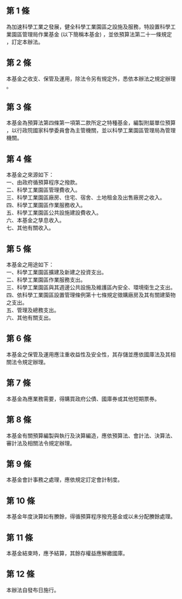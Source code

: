 第 1 條
-------
為加速科學工業之發展，健全科學工業園區之設施及服務，特設置科學工  
業園區管理局作業基金 (以下簡稱本基金) ，並依預算法第二十一條規定  
，訂定本辦法。

第 2 條
-------
本基金之收支、保管及運用，除法令另有規定外，悉依本辦法之規定辦理  
。

第 3 條
-------
本基金為預算法第四條第一項第二款所定之特種基金，編製附屬單位預算  
，以行政院國家科學委員會為主管機關，並以科學工業園區管理局為管理  
機關。

第 4 條
-------
本基金之來源如下：  
一、由政府循預算程序之撥款。  
二、科學工業園區管理費收入。  
三、科學工業園區廠房、住宅、宿舍、土地租金及出售廠房之收入。  
四、科學工業園區作業服務收入。  
五、科學工業園區公共設施建設費收入。  
六、本基金之孳息收入。  
七、其他有關收入。

第 5 條
-------
本基金之用途如下：  
一、科學工業園區擴建及新建之投資支出。  
二、科學工業園區作業服務支出。  
三、科學工業園區與其週邊公共設施及維護區內安全、環境衛生之支出。  
四、依科學工業園區設置管理條例第十七條規定徵購廠房及其有關建築物  
    之支出。  
五、管理及總務支出。  
六、其他有關支出。

第 6 條
-------
本基金之保管及運用應注重收益性及安全性，其存儲並應依國庫法及其相  
關法令規定辦理。

第 7 條
-------
本基金為應業務需要，得購買政府公債、國庫券或其他短期票券。

第 8 條
-------
本基金有關預算編製與執行及決算編造，應依預算法、會計法、決算法、  
審計法及相關法令規定辦理。

第 9 條
-------
本基金會計事務之處理，應依規定訂定會計制度。

第 10 條
--------
本基金年度決算如有賸餘，得循預算程序撥充基金或以未分配賸餘處理。

第 11 條
--------
本基金結束時，應予結算，其餘存權益應解繳國庫。

第 12 條
--------
本辦法自發布日施行。

